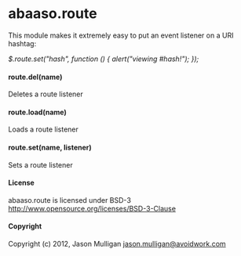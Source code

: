 # abaaso.route
This module makes it extremely easy to put an event listener on a URI hashtag:

*$.route.set("hash", function () { alert("viewing #hash!"); });*

#### route.del(name)
Deletes a route listener

#### route.load(name)
Loads a route listener

#### route.set(name, listener)
Sets a route listener

#### License
abaaso.route is licensed under BSD-3 http://www.opensource.org/licenses/BSD-3-Clause

#### Copyright
Copyright (c) 2012, Jason Mulligan <jason.mulligan@avoidwork.com>